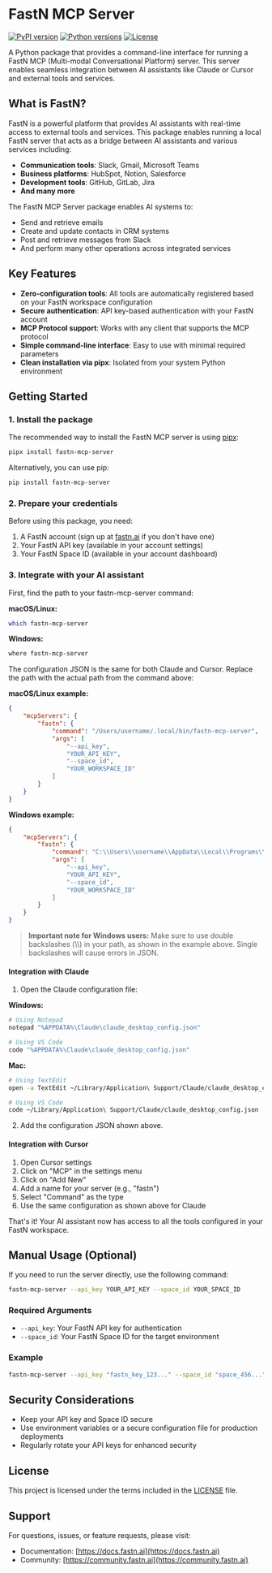 # FastN MCP Server

[![PyPI version](https://img.shields.io/pypi/v/fastn-mcp-server.svg)](https://pypi.org/project/fastn-mcp-server/)
[![Python versions](https://img.shields.io/pypi/pyversions/fastn-mcp-server.svg)](https://pypi.org/project/fastn-mcp-server/)
[![License](https://img.shields.io/github/license/fastn/fastn-server-package.svg)](LICENSE)

A Python package that provides a command-line interface for running a FastN MCP (Multi-modal Conversational Platform) server. This server enables seamless integration between AI assistants like Claude or Cursor and external tools and services.

## What is FastN?

FastN is a powerful platform that provides AI assistants with real-time access to external tools and services. This package enables running a local FastN server that acts as a bridge between AI assistants and various services including:

- **Communication tools**: Slack, Gmail, Microsoft Teams
- **Business platforms**: HubSpot, Notion, Salesforce
- **Development tools**: GitHub, GitLab, Jira
- **And many more**

The FastN MCP Server package enables AI systems to:
- Send and retrieve emails
- Create and update contacts in CRM systems
- Post and retrieve messages from Slack
- And perform many other operations across integrated services

## Key Features

- **Zero-configuration tools**: All tools are automatically registered based on your FastN workspace configuration
- **Secure authentication**: API key-based authentication with your FastN account
- **MCP Protocol support**: Works with any client that supports the MCP protocol
- **Simple command-line interface**: Easy to use with minimal required parameters
- **Clean installation via pipx**: Isolated from your system Python environment

## Getting Started

### 1. Install the package

The recommended way to install the FastN MCP server is using [pipx](https://pypa.github.io/pipx/):

```bash
pipx install fastn-mcp-server
```

Alternatively, you can use pip:

```bash
pip install fastn-mcp-server
```

### 2. Prepare your credentials

Before using this package, you need:

1. A FastN account (sign up at [fastn.ai](https://fastn.ai) if you don't have one)
2. Your FastN API key (available in your account settings)
3. Your FastN Space ID (available in your account dashboard)

### 3. Integrate with your AI assistant

First, find the path to your fastn-mcp-server command:

**macOS/Linux:**
```bash
which fastn-mcp-server
```

**Windows:**
```bash
where fastn-mcp-server
```

The configuration JSON is the same for both Claude and Cursor. Replace the path with the actual path from the command above:

**macOS/Linux example:**
```json
{
    "mcpServers": {
        "fastn": {
            "command": "/Users/username/.local/bin/fastn-mcp-server",
            "args": [
                "--api_key",
                "YOUR_API_KEY",
                "--space_id",
                "YOUR_WORKSPACE_ID"
            ]
        }
    }
}
```

**Windows example:**
```json
{
    "mcpServers": {
        "fastn": {
            "command": "C:\\Users\\username\\AppData\\Local\\Programs\\Python\\Python310\\Scripts\\fastn-mcp-server.exe",
            "args": [
                "--api_key",
                "YOUR_API_KEY",
                "--space_id",
                "YOUR_WORKSPACE_ID"
            ]
        }
    }
}
```

> **Important note for Windows users:** Make sure to use double backslashes (\\\\) in your path, as shown in the example above. Single backslashes will cause errors in JSON.

#### Integration with Claude

1. Open the Claude configuration file:

**Windows:**
```bash
# Using Notepad
notepad "%APPDATA%\Claude\claude_desktop_config.json"

# Using VS Code
code "%APPDATA%\Claude\claude_desktop_config.json"
```

**Mac:**
```bash
# Using TextEdit
open -a TextEdit ~/Library/Application\ Support/Claude/claude_desktop_config.json

# Using VS Code
code ~/Library/Application\ Support/Claude/claude_desktop_config.json
```

2. Add the configuration JSON shown above.

#### Integration with Cursor

1. Open Cursor settings
2. Click on "MCP" in the settings menu
3. Click on "Add New"
4. Add a name for your server (e.g., "fastn")
5. Select "Command" as the type
6. Use the same configuration as shown above for Claude

That's it! Your AI assistant now has access to all the tools configured in your FastN workspace.

## Manual Usage (Optional)

If you need to run the server directly, use the following command:

```bash
fastn-mcp-server --api_key YOUR_API_KEY --space_id YOUR_SPACE_ID
```

### Required Arguments

- `--api_key`: Your FastN API key for authentication
- `--space_id`: Your FastN Space ID for the target environment

### Example

```bash
fastn-mcp-server --api_key "fastn_key_123..." --space_id "space_456..."
```

## Security Considerations

- Keep your API key and Space ID secure
- Use environment variables or a secure configuration file for production deployments
- Regularly rotate your API keys for enhanced security

## License

This project is licensed under the terms included in the [LICENSE](LICENSE) file.

## Support

For questions, issues, or feature requests, please visit:
- Documentation: [https://docs.fastn.ai](https://docs.fastn.ai)
- Community: [https://community.fastn.ai](https://community.fastn.ai)
